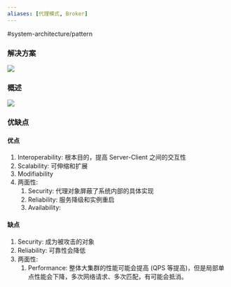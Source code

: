 ```yaml
---
aliases: [代理模式, Broker]
---
```

#system-architecture/pattern    

### 解决方案
![](https://spricoder.oss-cn-shanghai.aliyuncs.com/2021-Software-System-Design/img/lec14/6.png)

### 概述
![](https://spricoder.oss-cn-shanghai.aliyuncs.com/2021-Software-System-Design/img/lec14/7.png)

### 优缺点
#### 优点
1. Interoperability: 根本目的，提高 Server-Client 之间的交互性 
2. Scalability: 可伸缩和扩展
3. Modifiability
4. 两面性:
	1. Security: 代理对象屏蔽了系统内部的具体实现 
	2. Reliability: 服务降级和实例重启
	3. Availability:

#### 缺点
1. Security: 成为被攻击的对象
2. Reliability: 可靠性会降低
3. 两面性:
	1. Performance: 整体大集群的性能可能会提高 (QPS 等提高)，但是局部单点性能会下降，多次网络请求、多次匹配，有可能会抵消。